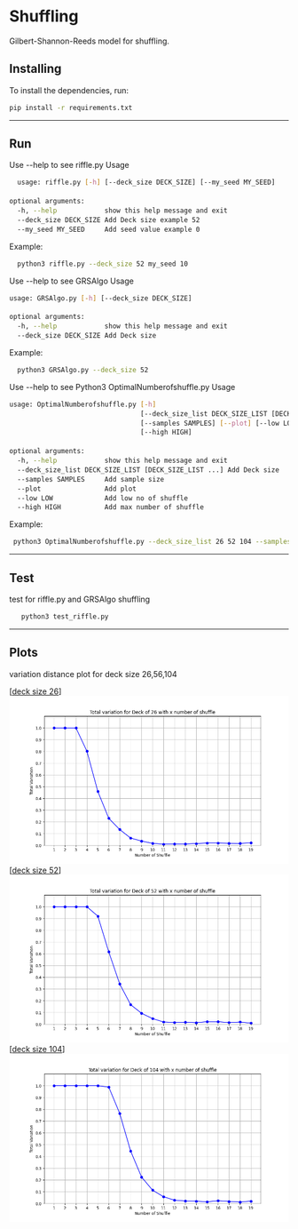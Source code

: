 # Shuffling
Gilbert-Shannon-Reeds model for shuffling.


## Installing

To install the dependencies, run:

```bash
pip install -r requirements.txt
```
---

## Run
Use --help to see riffle.py Usage

```bash
  usage: riffle.py [-h] [--deck_size DECK_SIZE] [--my_seed MY_SEED]

optional arguments:
  -h, --help            show this help message and exit
  --deck_size DECK_SIZE Add Deck size example 52
  --my_seed MY_SEED     Add seed value example 0
```
Example:
```bash
  python3 riffle.py --deck_size 52 my_seed 10
```


Use --help to see GRSAlgo Usage
```bash
usage: GRSAlgo.py [-h] [--deck_size DECK_SIZE]

optional arguments:
  -h, --help            show this help message and exit
  --deck_size DECK_SIZE Add Deck size

```
Example:
```bash
  python3 GRSAlgo.py --deck_size 52
```
Use --help to see Python3 OptimalNumberofshuffle.py Usage
```bash
usage: OptimalNumberofshuffle.py [-h]
                                 [--deck_size_list DECK_SIZE_LIST [DECK_SIZE_LIST ...]]
                                 [--samples SAMPLES] [--plot] [--low LOW]
                                 [--high HIGH]

optional arguments:
  -h, --help            show this help message and exit
  --deck_size_list DECK_SIZE_LIST [DECK_SIZE_LIST ...] Add Deck size
  --samples SAMPLES     Add sample size
  --plot                Add plot
  --low LOW             Add low no of shuffle
  --high HIGH           Add max number of shuffle

```
Example:
```bash
 python3 OptimalNumberofshuffle.py --deck_size_list 26 52 104 --samples 10000 --low 1 --high 20
```
---

## Test 
test for riffle.py and GRSAlgo shuffling
```bash
   python3 test_riffle.py
```
---

## Plots

variation distance plot for deck size 26,56,104

[[deck size 26](https://github.com/adityaknegi/Shuffling/blob/master/img/26.png)]
![](./img/26.png)</a>
[[deck size 52](https://github.com/adityaknegi/Shuffling/blob/master/img/52.png)]
![](./img/52.png)</a>
[[deck size 104](https://github.com/adityaknegi/Shuffling/blob/master/img/104.png)]
![](./img/104.png)</a>
